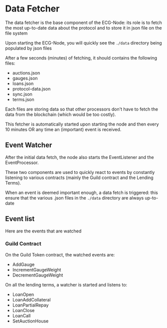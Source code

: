 # Data Fetcher

The data fetcher is the base component of the ECG-Node: its role is to fetch the most up-to-date data about the protocol and to store it in json file on the file system

Upon starting the ECG-Node, you will quickly see the `./data` directory being populated by json files

After a few seconds (minutes) of fetching, it should contains the following files:

- auctions.json
- gauges.json
- loans.json
- protocol-data.json
- sync.json
- terms.json

Each files are storing data so that other processors don't have to fetch the data from the blockchain (which would be too costly).

This fetcher is automatically started upon starting the node and then every 10 minutes OR any time an (important) event is received.

## Event Watcher

After the initial data fetch, the node also starts the EventListener and the EventProcessor.

These two components are used to quickly react to events by constantly listening to various contracts (mainly the Guild contract and the Lending Terms).

When an event is deemed important enough, a data fetch is triggered: this ensure that the various .json files in the `./data` directory are always up-to-date

## Event list

Here are the events that are watched

### Guild Contract

On the Guild Token contract, the watched events are:

- AddGauge
- IncrementGaugeWeight
- DecrementGaugeWeight

On all the lending terms, a watcher is started and listens to:

- LoanOpen
- LoanAddCollateral
- LoanPartialRepay
- LoanClose
- LoanCall
- SetAuctionHouse